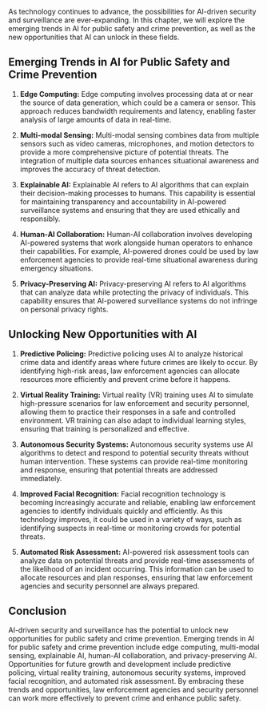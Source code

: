 
As technology continues to advance, the possibilities for AI-driven security and surveillance are ever-expanding. In this chapter, we will explore the emerging trends in AI for public safety and crime prevention, as well as the new opportunities that AI can unlock in these fields.

Emerging Trends in AI for Public Safety and Crime Prevention
------------------------------------------------------------

1. **Edge Computing:** Edge computing involves processing data at or near the source of data generation, which could be a camera or sensor. This approach reduces bandwidth requirements and latency, enabling faster analysis of large amounts of data in real-time.

2. **Multi-modal Sensing:** Multi-modal sensing combines data from multiple sensors such as video cameras, microphones, and motion detectors to provide a more comprehensive picture of potential threats. The integration of multiple data sources enhances situational awareness and improves the accuracy of threat detection.

3. **Explainable AI:** Explainable AI refers to AI algorithms that can explain their decision-making processes to humans. This capability is essential for maintaining transparency and accountability in AI-powered surveillance systems and ensuring that they are used ethically and responsibly.

4. **Human-AI Collaboration:** Human-AI collaboration involves developing AI-powered systems that work alongside human operators to enhance their capabilities. For example, AI-powered drones could be used by law enforcement agencies to provide real-time situational awareness during emergency situations.

5. **Privacy-Preserving AI:** Privacy-preserving AI refers to AI algorithms that can analyze data while protecting the privacy of individuals. This capability ensures that AI-powered surveillance systems do not infringe on personal privacy rights.

Unlocking New Opportunities with AI
-----------------------------------

1. **Predictive Policing:** Predictive policing uses AI to analyze historical crime data and identify areas where future crimes are likely to occur. By identifying high-risk areas, law enforcement agencies can allocate resources more efficiently and prevent crime before it happens.

2. **Virtual Reality Training:** Virtual reality (VR) training uses AI to simulate high-pressure scenarios for law enforcement and security personnel, allowing them to practice their responses in a safe and controlled environment. VR training can also adapt to individual learning styles, ensuring that training is personalized and effective.

3. **Autonomous Security Systems:** Autonomous security systems use AI algorithms to detect and respond to potential security threats without human intervention. These systems can provide real-time monitoring and response, ensuring that potential threats are addressed immediately.

4. **Improved Facial Recognition:** Facial recognition technology is becoming increasingly accurate and reliable, enabling law enforcement agencies to identify individuals quickly and efficiently. As this technology improves, it could be used in a variety of ways, such as identifying suspects in real-time or monitoring crowds for potential threats.

5. **Automated Risk Assessment:** AI-powered risk assessment tools can analyze data on potential threats and provide real-time assessments of the likelihood of an incident occurring. This information can be used to allocate resources and plan responses, ensuring that law enforcement agencies and security personnel are always prepared.

Conclusion
----------

AI-driven security and surveillance has the potential to unlock new opportunities for public safety and crime prevention. Emerging trends in AI for public safety and crime prevention include edge computing, multi-modal sensing, explainable AI, human-AI collaboration, and privacy-preserving AI. Opportunities for future growth and development include predictive policing, virtual reality training, autonomous security systems, improved facial recognition, and automated risk assessment. By embracing these trends and opportunities, law enforcement agencies and security personnel can work more effectively to prevent crime and enhance public safety.
